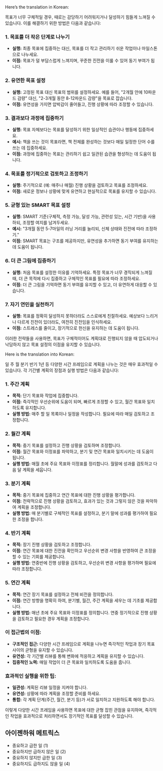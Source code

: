 Here’s the translation in Korean:

목표가 너무 구체적일 경우, 때로는 감당하기 어려워지거나 달성하기 힘들게 느껴질 수 있습니다. 이를 해결하기 위한 방법은 다음과 같습니다:

### **1. 목표를 더 작은 단계로 나누기**
- **실행:** 최종 목표에 집중하는 대신, 목표를 더 작고 관리하기 쉬운 작업이나 마일스톤으로 나누세요.
- **이점:** 목표가 덜 부담스럽게 느껴지며, 꾸준한 진전을 이룰 수 있어 동기 부여가 됩니다.

### **2. 유연한 목표 설정**
- **실행:** 고정된 목표 대신 목표의 범위를 설정하세요. 예를 들어, "2개월 안에 10파운드 감량" 대신, "2-3개월 동안 8-12파운드 감량"을 목표로 잡습니다.
- **이점:** 유연성을 가지면 압박감이 줄어들고, 진행 상황에 따라 조정할 수 있습니다.

### **3. 결과보다 과정에 집중하기**
- **실행:** 목표 자체보다는 목표를 달성하기 위한 일상적인 습관이나 행동에 집중하세요.
- **예시:** 책을 쓰는 것이 목표라면, 책 전체를 완성하는 것보다 매일 일정한 단어 수를 쓰는 데 집중하세요.
- **이점:** 과정에 집중하는 목표는 관리하기 쉽고 일관된 습관을 형성하는 데 도움이 됩니다.

### **4. 목표를 정기적으로 검토하고 조정하기**
- **실행:** 주기적으로 (예: 매주나 매월) 진행 상황을 검토하고 목표를 조정하세요.
- **이점:** 새로운 정보나 상황에 맞게 유연하고 현실적으로 목표를 유지할 수 있습니다.

### **5. 균형 있는 SMART 목표 설정**
- **실행:** SMART 기준(구체적, 측정 가능, 달성 가능, 관련성 있는, 시간 기반)을 사용하되, 조정할 여지를 남겨두세요.
- **예시:** "3개월 동안 5-7마일의 러닝 거리를 늘리되, 신체 상태와 진전에 따라 조정하기."
- **이점:** SMART 목표는 구조를 제공하지만, 유연성을 추가하면 동기 부여를 유지하는 데 도움이 됩니다.

### **6. 더 큰 그림에 집중하기**
- **실행:** 처음 목표를 설정한 이유를 기억하세요. 특정 목표가 너무 경직되게 느껴질 때, 더 큰 목적에 다시 집중하고 구체적인 목표를 필요에 따라 조정하세요.
- **이점:** 더 큰 그림을 기억하면 동기 부여를 유지할 수 있고, 더 유연하게 대응할 수 있습니다.

### **7. 자기 연민을 실천하기**
- **실행:** 목표를 정확히 달성하지 못하더라도 스스로에게 친절하세요. 예상보다 느리거나 다르게 진전이 있더라도, 여전히 진전임을 인식하세요.
- **이점:** 스트레스를 줄이고, 장기적으로 헌신을 유지하는 데 도움이 됩니다.

이러한 전략들을 사용하면, 목표가 구체적이어도 계획대로 진행되지 않을 때 압도되거나 낙담하지 않고 목표 설정의 이점을 유지할 수 있습니다.




Here is the translation into Korean:

일 주 월 분기 반기 1년 등 다양한 시간 프레임으로 계획을 나누는 것은 매우 효과적일 수 있습니다. 각 기간별 계획의 장점과 실행 방법은 다음과 같습니다:

### **1. 주간 계획**
- **목적:** 단기 목표와 작업에 집중합니다.
- **이점:** 즉각적인 우선순위에 도움이 되며, 빠르게 조정할 수 있고, 월간 목표와 일치하도록 유지합니다.
- **실행 방법:** 매주 할 일 목록이나 일정을 작성합니다. 필요에 따라 매일 검토하고 조정합니다.

### **2. 월간 계획**
- **목적:** 중기 목표를 설정하고 진행 상황을 검토하며 조정합니다.
- **이점:** 월간 목표와 이정표를 파악하고, 분기 및 연간 목표와 일치시키는 데 도움이 됩니다.
- **실행 방법:** 매월 초에 주요 목표와 이정표를 정리합니다. 월말에 성과를 검토하고 다음 달 계획을 세웁니다.

### **3. 분기 계획**
- **목적:** 중기 목표에 집중하고 연간 목표에 대한 진행 상황을 평가합니다.
- **이점:** 전략적으로 진행 상황을 검토하고, 효과가 있는 것과 그렇지 않은 것을 파악하여 계획을 조정합니다.
- **실행 방법:** 매 분기별로 구체적인 목표를 설정하고, 분기 말에 성과를 평가하여 필요한 조정을 합니다.

### **4. 반기 계획**
- **목적:** 장기 진행 상황을 검토하고 조정합니다.
- **이점:** 연간 목표에 대한 진전을 확인하고 우선순위 변경 사항을 반영하여 큰 조정을 할 수 있는 기회를 제공합니다.
- **실행 방법:** 연중반에 진행 상황을 검토하고, 우선순위 변경 사항을 평가하며 필요에 따라 조정합니다.

### **5. 연간 계획**
- **목적:** 연간 장기 목표를 설정하고 전체 비전을 정의합니다.
- **이점:** 연간 방향을 명확히 하여, 분기별, 월간, 주간 계획을 세우는 데 기초를 제공합니다.
- **실행 방법:** 매년 초에 주요 목표와 이정표를 정의합니다. 연중 정기적으로 진행 상황을 검토하고 필요한 경우 계획을 조정합니다.

### **이 접근법의 이점:**
- **구조적인 접근:** 다양한 시간 프레임으로 계획을 나누면 즉각적인 작업과 장기 목표 사이의 균형을 유지할 수 있습니다.
- **유연성:** 각 기간별 리뷰를 통해 변화에 적응하고 계획을 유지할 수 있습니다.
- **집중적인 노력:** 매일 작업이 더 큰 목표와 일치하도록 도움을 줍니다.

### **효과적인 실행을 위한 팁:**
- **일관성:** 계획된 리뷰 일정을 지켜야 합니다.
- **유연성:** 상황에 따라 계획을 조정할 준비를 하세요.
- **통합:** 각 계획 단계(주간, 월간, 분기 등)가 서로 일치하고 지원하도록 해야 합니다.

이렇게 다양한 시간 프레임을 사용하면 목표에 대한 균형 잡힌 관점을 유지하며, 즉각적인 작업을 효과적으로 처리하면서도 장기적인 목표를 달성할 수 있습니다.


## 아이젠하워 메트릭스 
* 종요하고 급한 일 (1)
* 중요하지만 급하지 않은 일 (2)
* 중요하지 않지만 급한 일 (3)
* 중요하지도 급하지도 않을 일 (4)